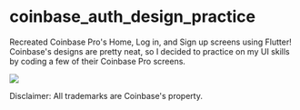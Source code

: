 # coinbase_auth_design_practice

Recreated Coinbase Pro's Home, Log in, and Sign up screens using Flutter! Coinbase's designs are pretty neat, so I decided to practice on my UI skills by coding a few of their Coinbase Pro screens. 

![](sample.gif)

Disclaimer: All trademarks are Coinbase's property.

